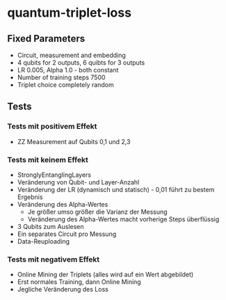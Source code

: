 # quantum-triplet-loss

## Fixed Parameters

- Circuit, measurement and embedding
- 4 qubits for 2 outputs, 6 quibts for 3 outputs
- LR 0.005, Alpha 1.0 - both constant
- Number of training steps 7500
- Triplet choice completely random

## Tests

### Tests mit positivem Effekt
- ZZ Measurement auf Qubits 0,1 und 2,3

### Tests mit keinem Effekt
- StronglyEntanglingLayers
- Veränderung von Qubit- und Layer-Anzahl
- Veränderung der LR (dynamisch und statisch) - 0,01 führt zu bestem Ergebnis
- Veränderung des Alpha-Wertes 
    - Je größer umso größer die Varianz der Messung
    - Veränderung des Alpha-Wertes macht vorherige Steps überflüssig
- 3 Qubits zum Auslesen
- Ein separates Circuit pro Messung
- Data-Reuploading

### Tests mit negativem Effekt
- Online Mining der Triplets (alles wird auf ein Wert abgebildet)
- Erst normales Training, dann Online Mining
- Jegliche Veränderung des Loss